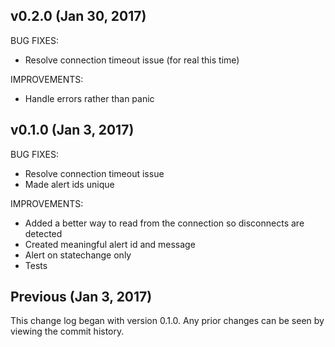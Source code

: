 ## v0.2.0 (Jan 30, 2017)

BUG FIXES:
  - Resolve connection timeout issue (for real this time)

IMPROVEMENTS:
  - Handle errors rather than panic

## v0.1.0 (Jan 3, 2017)

BUG FIXES:
  - Resolve connection timeout issue
  - Made alert ids unique

IMPROVEMENTS:
  - Added a better way to read from the connection so disconnects are detected
  - Created meaningful alert id and message
  - Alert on statechange only
  - Tests

## Previous (Jan 3, 2017)

This change log began with version 0.1.0. Any prior changes can be seen by viewing
the commit history.
